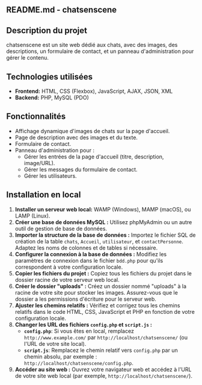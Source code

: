 ## README.md - chatsenscene

## Description du projet

chatsenscene est un site web dédié aux chats, avec des images, des descriptions, un formulaire de contact, et un panneau d'administration pour gérer le contenu.

## Technologies utilisées

* **Frontend:** HTML, CSS (Flexbox), JavaScript, AJAX, JSON, XML
* **Backend:** PHP, MySQL (PDO)

## Fonctionnalités

* Affichage dynamique d'images de chats sur la page d'accueil.
* Page de description avec des images et du texte.
* Formulaire de contact.
* Panneau d'administration pour :
    * Gérer les entrées de la page d'accueil (titre, description, image/URL).
    * Gérer les messages du formulaire de contact.
    * Gérer les utilisateurs.

## Installation en local

1. **Installer un serveur web local:**  WAMP (Windows), MAMP (macOS), ou LAMP (Linux).
2. **Créer une base de données MySQL :**  Utilisez phpMyAdmin ou un autre outil de gestion de base de données.
3. **Importer la structure de la base de données :** Importez le fichier SQL de création de la table `chats`, `Accueil`, `utilisateur`, et `contactPersonne`. Adaptez les noms de colonnes et de tables si nécessaire.
4. **Configurer la connexion à la base de données :** Modifiez les paramètres de connexion dans le fichier `bdd.php` pour qu'ils correspondent à votre configuration locale.
5. **Copier les fichiers du projet :**  Copiez tous les fichiers du projet dans le dossier racine de votre serveur web local.
6. **Créer le dossier "uploads" :** Créez un dossier nommé "uploads" à la racine de votre site pour stocker les images. Assurez-vous que le dossier a les permissions d'écriture pour le serveur web.
7. **Ajuster les chemins relatifs :**  Vérifiez et corrigez tous les chemins relatifs dans le code HTML, CSS, JavaScript et PHP en fonction de votre configuration locale.
8. **Changer les URL des fichiers `config.php` et `script.js` :**
    * **`config.php`**:  Si vous êtes en local, remplacez `http://www.example.com/` par `http://localhost/chatsenscene/` (ou l'URL de votre site local).
    * **`script.js`**:  Remplacez le chemin relatif vers `config.php` par un chemin absolu, par exemple : `http://localhost/chatsenscene/config.php`.
9. **Accéder au site web :** Ouvrez votre navigateur web et accédez à l'URL de votre site web local (par exemple, `http://localhost/chatsenscene/`).
